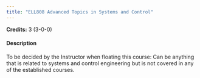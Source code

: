 ```yaml
---
title: "ELL808 Advanced Topics in Systems and Control"
---
```

**Credits:** 3 (3-0-0)

#### Description
To be decided by the Instructor when floating this course: Can be anything that is related to systems and control engineering but is not covered in any of the established courses.